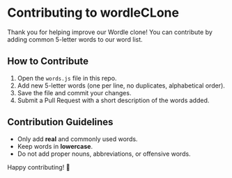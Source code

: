 # Contributing to wordleCLone

Thank you for helping improve our Wordle clone! You can contribute by adding common 5-letter words to our word list.

## How to Contribute
1. Open the `words.js` file in this repo.
2. Add new 5-letter words (one per line, no duplicates, alphabetical order).
3. Save the file and commit your changes.
4. Submit a Pull Request with a short description of the words added.

## Contribution Guidelines
- Only add **real** and commonly used words.
- Keep words in **lowercase**.
- Do not add proper nouns, abbreviations, or offensive words.

Happy contributing! 🚀
